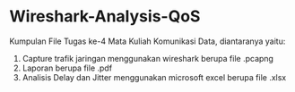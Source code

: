 # Wireshark-Analysis-QoS
Kumpulan File Tugas ke-4 Mata Kuliah Komunikasi Data,
diantaranya yaitu:
1. Capture trafik jaringan menggunakan wireshark berupa file .pcapng
2. Laporan berupa file .pdf
3. Analisis Delay dan Jitter menggunakan microsoft excel berupa file .xlsx
